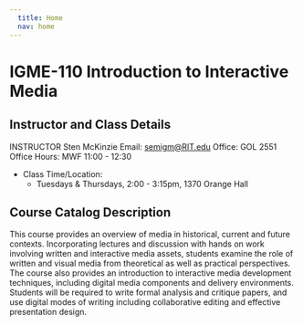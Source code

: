 ```yaml
---
  title: Home
  nav: home
---
```


# IGME-110 Introduction to Interactive Media

## Instructor and Class Details

INSTRUCTOR
Sten McKinzie
Email: semigm@RIT.edu Office: GOL 2551
Office Hours: MWF 11:00 - 12:30


-   Class Time/Location:
    -   Tuesdays & Thursdays, 2:00 - 3:15pm, 1370 Orange Hall

## Course Catalog Description

This course provides an overview of media in historical, current and future contexts. Incorporating lectures and discussion with hands on work involving written and interactive media assets, students examine the role of written and visual media from theoretical as well as practical perspectives. The course also provides an introduction to interactive media development techniques, including digital media components and delivery environments. Students will be required to write formal analysis and critique papers, and use digital modes of writing including collaborative editing and effective presentation design.
